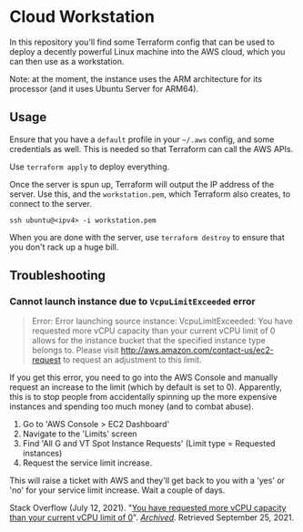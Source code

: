 # Cloud Workstation

In this repository you'll find some Terraform config that can be used to deploy a decently powerful Linux machine into the AWS cloud, which you can then use as a workstation.

Note: at the moment, the instance uses the ARM architecture for its processor (and it uses Ubuntu Server for ARM64).

## Usage

Ensure that you have a `default` profile in your `~/.aws` config, and some credentials as well. This is needed so that Terraform can call the AWS APIs.

Use `terraform apply` to deploy everything.

Once the server is spun up, Terraform will output the IP address of the server. Use this, and the `workstation.pem`, which Terraform also creates, to connect to the server.

```
ssh ubuntu@<ipv4> -i workstation.pem
```

When you are done with the server, use `terraform destroy` to ensure that you don't rack up a huge bill.

## Troubleshooting

### Cannot launch instance due to `VcpuLimitExceeded` error

> Error: Error launching source instance: VcpuLimitExceeded: You have requested more vCPU capacity than your current vCPU limit of 0 allows for the instance bucket that the specified instance type belongs to. Please visit http://aws.amazon.com/contact-us/ec2-request to request an adjustment to this limit.

If you get this error, you need to go into the AWS Console and manually request an increase to the limit (which by default is set to 0). Apparently, this is to stop people from accidentally spinning up the more expensive instances and spending too much money (and to combat abuse).

1. Go to 'AWS Console > EC2 Dashboard'
2. Navigate to the 'Limits' screen
3. Find 'All G and VT Spot Instance Requests' (Limit type = Requested instances)
4. Request the service limit increase.

This will raise a ticket with AWS and they'll get back to you with a 'yes' or 'no' for your service limit increase. Wait a couple of days.

Stack Overflow (July 12, 2021). "[You have requested more vCPU capacity than your current vCPU limit of 0](https://stackoverflow.com/questions/68347900/you-have-requested-more-vcpu-capacity-than-your-current-vcpu-limit-of-0)". *[Archived](https://web.archive.org/web/20210925173200/https://stackoverflow.com/questions/68347900/you-have-requested-more-vcpu-capacity-than-your-current-vcpu-limit-of-0)*. Retrieved September 25, 2021.